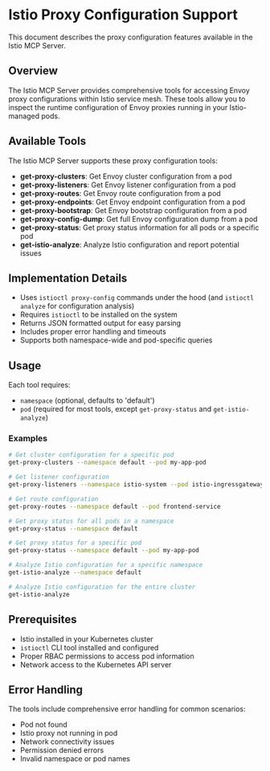 # Istio Proxy Configuration Support

This document describes the proxy configuration features available in the Istio MCP Server.

## Overview

The Istio MCP Server provides comprehensive tools for accessing Envoy proxy configurations within Istio service mesh. These tools allow you to inspect the runtime configuration of Envoy proxies running in your Istio-managed pods.

## Available Tools

The Istio MCP Server supports these proxy configuration tools:

- **get-proxy-clusters**: Get Envoy cluster configuration from a pod
- **get-proxy-listeners**: Get Envoy listener configuration from a pod  
- **get-proxy-routes**: Get Envoy route configuration from a pod
- **get-proxy-endpoints**: Get Envoy endpoint configuration from a pod
- **get-proxy-bootstrap**: Get Envoy bootstrap configuration from a pod
- **get-proxy-config-dump**: Get full Envoy configuration dump from a pod
- **get-proxy-status**: Get proxy status information for all pods or a specific pod
- **get-istio-analyze**: Analyze Istio configuration and report potential issues

## Implementation Details

- Uses `istioctl proxy-config` commands under the hood (and `istioctl analyze` for configuration analysis)
- Requires `istioctl` to be installed on the system
- Returns JSON formatted output for easy parsing
- Includes proper error handling and timeouts
- Supports both namespace-wide and pod-specific queries

## Usage

Each tool requires:
- `namespace` (optional, defaults to 'default')
- `pod` (required for most tools, except `get-proxy-status` and `get-istio-analyze`)

### Examples

```bash
# Get cluster configuration for a specific pod
get-proxy-clusters --namespace default --pod my-app-pod

# Get listener configuration
get-proxy-listeners --namespace istio-system --pod istio-ingressgateway-xyz

# Get route configuration
get-proxy-routes --namespace default --pod frontend-service

# Get proxy status for all pods in a namespace
get-proxy-status --namespace default

# Get proxy status for a specific pod
get-proxy-status --namespace default --pod my-app-pod

# Analyze Istio configuration for a specific namespace
get-istio-analyze --namespace default

# Analyze Istio configuration for the entire cluster
get-istio-analyze
```

## Prerequisites

- Istio installed in your Kubernetes cluster
- `istioctl` CLI tool installed and configured
- Proper RBAC permissions to access pod information
- Network access to the Kubernetes API server

## Error Handling

The tools include comprehensive error handling for common scenarios:
- Pod not found
- Istio proxy not running in pod
- Network connectivity issues
- Permission denied errors
- Invalid namespace or pod names
